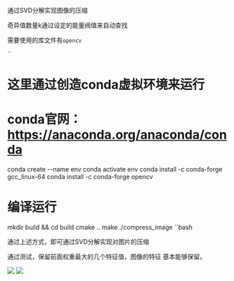 通过SVD分解实现图像的压缩

奇异值数量k通过设定的能量阀值来自动查找

需要使用的库文件有`opencv`

``
# 这里通过创造conda虚拟环境来运行
# conda官网：https://anaconda.org/anaconda/conda
conda create --name env
conda activate env
conda install -c conda-forge gcc_linux-64
conda install -c conda-forge opencv

# 编译运行
mkdir build && cd build
cmake ..
make
./compress_image
``bash

通过上述方式，即可通过SVD分解实现对图片的压缩

通过测试，保留前面权重最大的几个特征值，图像的特征
基本能够保留。

<image src="./3.png" zoom=80%>
<image src="./4.png" zoom=80%>
